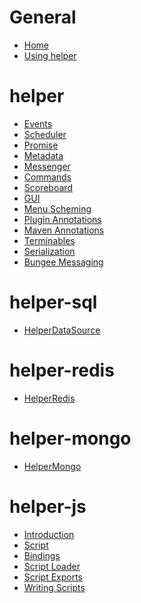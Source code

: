 # General

* [Home]()
* [Using helper]()

# helper

* [Events](#helper:-Events)
* [Scheduler]()
* [Promise]()
* [Metadata]()
* [Messenger]()
* [Commands]()
* [Scoreboard]()
* [GUI]()
* [Menu Scheming]()
* [Plugin Annotations]()
* [Maven Annotations]()
* [Terminables]()
* [Serialization]()
* [Bungee Messaging]()

# helper-sql

* [HelperDataSource]()

# helper-redis

* [HelperRedis]()

# helper-mongo

* [HelperMongo]()

# helper-js

* [Introduction]()
* [Script]()
* [Bindings]()
* [Script Loader]()
* [Script Exports]()
* [Writing Scripts]()